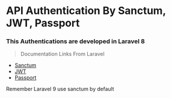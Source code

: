 # API Authentication By Sanctum, JWT, Passport 

### This Authentications are developed in Laravel 8

> Documentation Links From Laravel
* [Sanctum](https://laravel.com/docs/8.x/sanctum)
* [JWT](https://www.tutsmake.com/laravel-8-jwt-rest-api-authentication-example-tutorial/)
* [Passport](https://laravel.com/docs/8.x/passport)

Remember Laravel 9 use sanctum by default